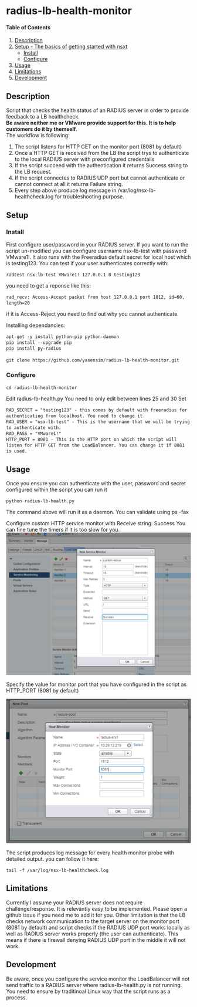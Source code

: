 # radius-lb-health-monitor

#### Table of Contents

1. [Description](#description)
1. [Setup - The basics of getting started with nsxt](#setup)
    * [Install](#Install)
    * [Configure](#Configure)
1. [Usage](#usage)
1. [Limitations](#limitations)
1. [Development](#development)

## Description

Script that checks the health status of an RADIUS server in order to provide feedback to a LB healthcheck. <br/>
<b>Be aware neither me or VMware provide support for this. It is to help customers do it by themself.</b> <br/>
The workflow is following:
1. The script listens for HTTP GET on the monitor port (8081 by default) <br/>
2. Once a HTTP GET is received from the LB the script trys to authenticate to the local RADIUS server with preconfigured credentails <br/>
3. If the script succeed with the authentication it returns Success string to the LB request. <br/>
4. If the script connectes to RADIUS UDP port but cannot authenticate or cannot connect at all it returns Failure string. <br/>
5. Every step above produce log message in /var/log/nsx-lb-healthcheck.log for troubleshooting purpose. <br/>

## Setup

### Install

First configure user/password in your RADIUS server. If you want to run the script un-modified you can configure username nsx-lb-test with password VMware1!.
It also runs with the Freeradius default secret for local host which is testing123.
You can test if your user authenticates correctly with:
```
radtest nsx-lb-test VMware1! 127.0.0.1 0 testing123
```
you need to get a reponse like this:
```
rad_recv: Access-Accept packet from host 127.0.0.1 port 1812, id=60, length=20
```
if it is Access-Reject you need to find out why you cannot authenticate.

Installing dependancies:
```
apt-get -y install python-pip python-daemon
pip install --upgrade pip
pip install py-radius

git clone https://github.com/yasensim/radius-lb-health-monitor.git
```



### Configure
```
cd radius-lb-health-monitor
```
Edit radius-lb-health.py
You need to only edit between lines 25 and 30
Set
``` 
RAD_SECRET = "testing123" - this comes by default with freeradius for authenticating from localhost. You need to change it.
RAD_USER = "nsx-lb-test" - This is the username that we will be trying to authenticate with.
RAD_PASS = "VMware1!" 
HTTP_PORT = 8081 - This is the HTTP port on which the script will listen for HTTP GET from the LoadBalancer. You can change it if 8081 is used.
```

## Usage

Once you ensure you can authenticate with the user, password and secret configured within the script you can run it 
```
python radius-lb-health.py
```
The command above will run it as a daemon. You can validate using ps -fax

Configure custom HTTP service monitor with Receive string: Success
You can fine tune the timers if it is too slow for you.
<img src="screenshots/screenshot1.png"/>

Specify the value for monitor port that you have configured in the script as HTTP_PORT (8081 by default)

<img src="screenshots/screenshot2.png"/>



The script produces log message for every health monitor probe with detailed output.
you can follow it here:
```
tail -f /var/log/nsx-lb-healthcheck.log
```

## Limitations

Currently I assume your RADIUS server does not require challenge/response. It is relevantly easy to be implemented. Please open a github issue if you need me to add it for you.
Other limitation is that the LB checks network communication to the target server on the monitor port (8081 by default) and script checks if the RADIUS UDP port works locally
as well as RADIUS server works properly (the user can authenticate). This means if there is firewall denying RADIUS UDP port in the middle it will not work.

## Development
Be aware, once you configure the service monitor the LoadBalancer will not send traffic to a RADIUS server where radius-lb-health.py is not running. You need to ensure by traditinoal Linux way that the script runs as a process.



